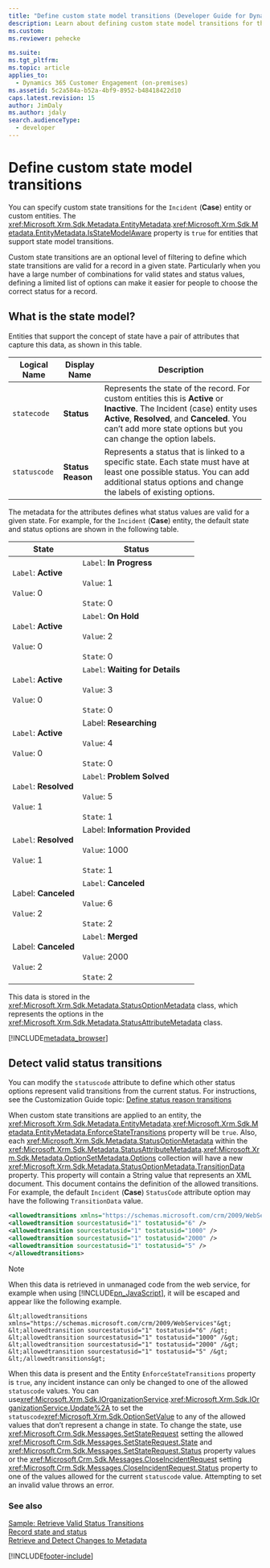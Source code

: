 ```yaml
---
title: "Define custom state model transitions (Developer Guide for Dynamics 365 Customer Engagement) | MicrosoftDocs"
description: Learn about defining custom state model transitions for the Incident (Case) entity or custom entities.
ms.custom:
ms.reviewer: pehecke

ms.suite:
ms.tgt_pltfrm:
ms.topic: article
applies_to:
  - Dynamics 365 Customer Engagement (on-premises)
ms.assetid: 5c2a584a-b52a-4bf9-8952-b48418422d10
caps.latest.revision: 15
author: JimDaly
ms.author: jdaly
search.audienceType:
  - developer
---
```


# Define custom state model transitions

You can specify custom state transitions for the `Incident` (**Case**) entity or custom entities. The <xref:Microsoft.Xrm.Sdk.Metadata.EntityMetadata>.<xref:Microsoft.Xrm.Sdk.Metadata.EntityMetadata.IsStateModelAware> property is `true` for entities that support state model transitions.

Custom state transitions are an optional level of filtering to define which state transitions are valid for a record in a given state. Particularly when you have a large number of combinations for valid states and status values, defining a limited list of options can make it easier for people to choose the correct status for a record.

<a name="BKMK_StateModel"></a>

## What is the state model?

Entities that support the concept of state have a pair of attributes that capture this data, as shown in this table.

| Logical Name | Display Name      | Description                                                                                                                                                                                                                                    |
| ------------ | ----------------- | ---------------------------------------------------------------------------------------------------------------------------------------------------------------------------------------------------------------------------------------------- |
| `statecode`  | **Status**        | Represents the state of the record. For custom entities this is **Active** or **Inactive**. The Incident (case) entity uses **Active**, **Resolved**, and **Canceled**. You can’t add more state options but you can change the option labels. |
| `statuscode` | **Status Reason** | Represents a status that is linked to a specific state. Each state must have at least one possible status. You can add additional status options and change the labels of existing options.                                                    |

The metadata for the attributes defines what status values are valid for a given state. For example, for the `Incident` (**Case**) entity, the default state and status options are shown in the following table.

| State                                        | Status                                                                           |
| -------------------------------------------- | -------------------------------------------------------------------------------- |
| `Label`: **Active**<br /><br /> `Value`: 0   | `Label`: **In Progress**<br /><br /> `Value`: 1<br /><br /> `State`: 0           |
| `Label`: **Active**<br /><br /> `Value`: 0   | `Label`: **On Hold**<br /><br /> `Value`: 2<br /><br /> `State`: 0               |
| `Label`: **Active**<br /><br /> `Value`: 0   | `Label`: **Waiting for Details**<br /><br /> `Value`: 3<br /><br /> `State`: 0   |
| `Label`: **Active**<br /><br /> `Value`: 0   | Label: **Researching**<br /><br /> `Value`: 4<br /><br /> `State`: 0             |
| `Label`: **Resolved**<br /><br /> `Value`: 1 | `Label`: **Problem Solved**<br /><br /> `Value`: 5<br /><br /> `State`: 1        |
| `Label`: **Resolved**<br /><br /> `Value`: 1 | Label: **Information Provided**<br /><br /> `Value`: 1000<br /><br /> `State`: 1 |
| Label: **Canceled**<br /><br /> `Value`: 2   | `Label`: **Canceled**<br /><br /> `Value`: 6<br /><br /> `State`: 2              |
| Label: **Canceled**<br /><br /> `Value`: 2   | `Label`: **Merged**<br /><br /> `Value`: 2000<br /><br /> `State`: 2             |

This data is stored in the <xref:Microsoft.Xrm.Sdk.Metadata.StatusOptionMetadata> class, which represents the options in the <xref:Microsoft.Xrm.Sdk.Metadata.StatusAttributeMetadata> class.

[!INCLUDE[metadata_browser](../includes/metadata-browser.md)]

<a name="BKMK_DetectValidStatusTransitions"></a>

## Detect valid status transitions

You can modify the `statuscode` attribute to define which other status options represent valid transitions from the current status. For instructions, see the Customization Guide topic: [Define status reason transitions](</previous-versions/dynamicscrm-2016/administering-dynamics-365/dn660979(v=crm.8)>)

When custom state transitions are applied to an entity, the <xref:Microsoft.Xrm.Sdk.Metadata.EntityMetadata>.<xref:Microsoft.Xrm.Sdk.Metadata.EntityMetadata.EnforceStateTransitions> property will be `true`. Also, each <xref:Microsoft.Xrm.Sdk.Metadata.StatusOptionMetadata> within the <xref:Microsoft.Xrm.Sdk.Metadata.StatusAttributeMetadata>.<xref:Microsoft.Xrm.Sdk.Metadata.OptionSetMetadata.Options> collection will have a new <xref:Microsoft.Xrm.Sdk.Metadata.StatusOptionMetadata.TransitionData> property. This property will contain a String value that represents an XML document. This document contains the definition of the allowed transitions. For example, the default `Incident` (**Case**) `StatusCode` attribute option may have the following `TransitionData` value.

```xml
<allowedtransitions xmlns="https://schemas.microsoft.com/crm/2009/WebServices">
<allowedtransition sourcestatusid="1" tostatusid="6" />
<allowedtransition sourcestatusid="1" tostatusid="1000" />
<allowedtransition sourcestatusid="1" tostatusid="2000" />
<allowedtransition sourcestatusid="1" tostatusid="5" />
</allowedtransitions>
```

> [!NOTE]
> When this data is retrieved in unmanaged code from the web service, for example when using [!INCLUDE[pn_JavaScript](../includes/pn-javascript.md)], it will be escaped and appear like the following example.

```
&lt;allowedtransitions xmlns="https://schemas.microsoft.com/crm/2009/WebServices"&gt;
&lt;allowedtransition sourcestatusid="1" tostatusid="6" /&gt;
&lt;allowedtransition sourcestatusid="1" tostatusid="1000" /&gt;
&lt;allowedtransition sourcestatusid="1" tostatusid="2000" /&gt;
&lt;allowedtransition sourcestatusid="1" tostatusid="5" /&gt;
&lt;/allowedtransitions&gt;
```

When this data is present and the Entity `EnforceStateTransitions` property is `true`, any incident instance can only be changed to one of the allowed `statuscode` values. You can use<xref:Microsoft.Xrm.Sdk.IOrganizationService>.<xref:Microsoft.Xrm.Sdk.IOrganizationService.Update%2A> to set the `statuscode`<xref:Microsoft.Xrm.Sdk.OptionSetValue> to any of the allowed values that don’t represent a change in state. To change the state, use <xref:Microsoft.Crm.Sdk.Messages.SetStateRequest> setting the allowed <xref:Microsoft.Crm.Sdk.Messages.SetStateRequest.State> and <xref:Microsoft.Crm.Sdk.Messages.SetStateRequest.Status> property values or the <xref:Microsoft.Crm.Sdk.Messages.CloseIncidentRequest> setting <xref:Microsoft.Crm.Sdk.Messages.CloseIncidentRequest.Status> property to one of the values allowed for the current `statuscode` value. Attempting to set an invalid value throws an error.

### See also

[Sample: Retrieve Valid Status Transitions](https://github.com/microsoft/PowerApps-Samples/tree/master/dataverse/orgsvc/CSharp/RetrieveValidTransitions)  
 [Record state and status](introduction-entities.md#bkmk_RecordStateandStatus)  
 [Retrieve and Detect Changes to Metadata](retrieve-detect-changes-metadata.md)

 <!--[Define status reason transitions](/previous-versions/dynamicscrm-2016/administering-dynamics-365/dn660979(v=crm.8))-->

[!INCLUDE[footer-include](../../../includes/footer-banner.md)]
